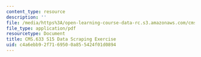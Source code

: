 ```yaml
---
content_type: resource
description: ''
file: /media/https%3A/open-learning-course-data-rc.s3.amazonaws.com/cms-633-digital-humanities-spring-2015/c4a6ebb92f7169500a855424f01d0894_MITCMS_633S15_Data_Scrape.pdf
file_type: application/pdf
resourcetype: Document
title: CMS.633 S15 Data Scraping Exercise
uid: c4a6ebb9-2f71-6950-0a85-5424f01d0894
---
```

